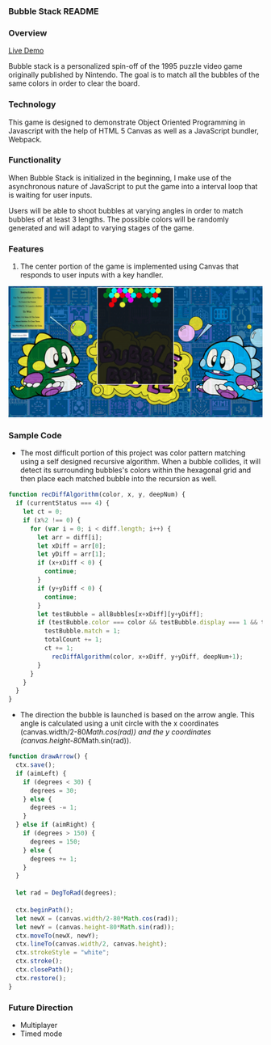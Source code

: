 ### Bubble Stack README

### Overview

[Live Demo](https://edwardc148.github.io/Bubble-Stack/)

Bubble stack is a personalized spin-off of the 1995 puzzle video game originally published by Nintendo. The goal is to match all the bubbles of the same colors in order to clear the board.

### Technology

This game is designed to demonstrate Object Oriented Programming in Javascript with the help of HTML 5 Canvas as well as a JavaScript bundler, Webpack.

### Functionality

When Bubble Stack is initialized in the beginning, I make use of the asynchronous nature of JavaScript to put the game into a interval loop that is waiting for user inputs.

Users will be able to shoot bubbles at varying angles in order to match bubbles of at least 3 lengths. The possible colors will be randomly generated and will adapt to varying stages of the game.

### Features

1. The center portion of the game is implemented using Canvas that responds to user inputs with a key handler.

![MainPage](https://github.com/Edwardc148/Markups/blob/master/current_bk.png)

### Sample Code

- The most difficult portion of this project was color pattern matching using a self designed recursive algorithm.  When a bubble collides, it will detect its surrounding bubbles's colors within the hexagonal grid and then place each matched bubble into the recursion as well.

```javascript
function recDiffAlgorithm(color, x, y, deepNum) {
  if (currentStatus === 4) {
    let ct = 0;
    if (x%2 !== 0) {
      for (var i = 0; i < diff.length; i++) {
        let arr = diff[i];
        let xDiff = arr[0];
        let yDiff = arr[1];
        if (x+xDiff < 0) {
          continue;
        }
        if (y+yDiff < 0) {
          continue;
        }
        let testBubble = allBubbles[x+xDiff][y+yDiff];
        if (testBubble.color === color && testBubble.display === 1 && testBubble.match !== 1) {
          testBubble.match = 1;
          totalCount += 1;
          ct += 1;
            recDiffAlgorithm(color, x+xDiff, y+yDiff, deepNum+1);
        }
      }
    }
  }
}
```

- The direction the bubble is launched is based on the arrow angle.  This angle is calculated using a unit circle with the x coordinates (canvas.width/2-80*Math.cos(rad)) and the y coordinates (canvas.height-80*Math.sin(rad)).

```javascript
function drawArrow() {
  ctx.save();
  if (aimLeft) {
    if (degrees < 30) {
      degrees = 30;
    } else {
      degrees -= 1;
    }
  } else if (aimRight) {
    if (degrees > 150) {
      degrees = 150;
    } else {
      degrees += 1;
    }
  }

  let rad = DegToRad(degrees);

  ctx.beginPath();
  let newX = (canvas.width/2-80*Math.cos(rad));
  let newY = (canvas.height-80*Math.sin(rad));
  ctx.moveTo(newX, newY);
  ctx.lineTo(canvas.width/2, canvas.height);
  ctx.strokeStyle = "white";
  ctx.stroke();
  ctx.closePath();
  ctx.restore();
}
```

### Future Direction

- Multiplayer
- Timed mode
